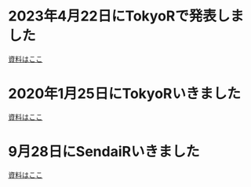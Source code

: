 # 2023年4月22日にTokyoRで発表しました
[資料はここ](https://8-u8.github.io/TokyoR/20230422/slide.html)
# 2020年1月25日にTokyoRいきました
[資料はここ](https://8-u8.github.io/TokyoR/20200125/Presentation.html)

# 9月28日にSendaiRいきました
[資料はここ](https://8-u8.github.io/TokyoR/20190728/Binominal_Distribution/Presentation_short.html)
